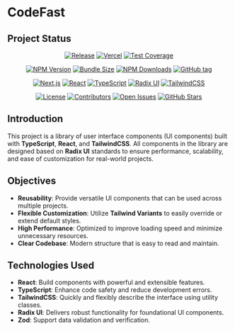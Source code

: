 # CodeFast

## Project Status

<div align="center">

<!-- Build & Deploy -->

[![Release](https://github.com/codefastlabs/codefast/actions/workflows/release.yml/badge.svg?branch=main)](https://github.com/codefastlabs/codefast/actions/workflows/release.yml)
[![Vercel](https://github.com/codefastlabs/codefast/actions/workflows/vercel-deploy.yml/badge.svg)](https://github.com/codefastlabs/codefast/actions/workflows/vercel-deploy.yml)
[![Test Coverage](https://img.shields.io/codecov/c/github/codefastlabs/codefast)](https://codecov.io/gh/codefastlabs/codefast)

<!-- Package -->

[![NPM Version](https://img.shields.io/npm/v/@codefast/ui)](https://www.npmjs.com/package/@codefast/ui)
[![Bundle Size](https://img.shields.io/bundlephobia/minzip/@codefast/ui)](https://bundlephobia.com/package/@codefast/ui)
[![NPM Downloads](https://img.shields.io/npm/dm/@codefast/ui)](https://www.npmjs.com/package/@codefast/ui)
[![GitHub tag](https://img.shields.io/github/v/tag/codefastlabs/codefast)](https://github.com/codefastlabs/codefast/tags)

<!-- Tech Stack -->

[![Next.js](https://img.shields.io/badge/Next.js-15.2.4-black?logo=next.js&logoColor=white)](https://nextjs.org/)
[![React](https://img.shields.io/badge/React-19-blue)](https://react.dev/)
[![TypeScript](https://img.shields.io/badge/TypeScript-5.8.2-blue)](https://www.typescriptlang.org/)
[![Radix UI](https://img.shields.io/badge/Radix_UI-1.1.6-blue)](https://www.radix-ui.com/)
[![TailwindCSS](https://img.shields.io/badge/Tailwind_CSS-4.0.16-38B2AC?logo=tailwind-css&logoColor=white)](https://tailwindcss.com)

<!-- Community -->

[![License](https://img.shields.io/github/license/codefastlabs/codefast)](https://github.com/codefastlabs/codefast/blob/main/LICENSE)
[![Contributors](https://img.shields.io/github/contributors/codefastlabs/codefast)](https://github.com/codefastlabs/codefast/graphs/contributors)
[![Open Issues](https://img.shields.io/github/issues-raw/codefastlabs/codefast)](https://github.com/codefastlabs/codefast/issues)
[![GitHub Stars](https://img.shields.io/github/stars/codefastlabs/codefast)](https://github.com/codefastlabs/codefast/stargazers)

</div>

## Introduction

This project is a library of user interface components (UI components) built with **TypeScript**,
**React**, and **TailwindCSS**.
All components in the library are designed based on **Radix UI** standards to ensure performance,
scalability, and ease of customization for real-world projects.

## Objectives

- **Reusability**: Provide versatile UI components that can be used across multiple projects.
- **Flexible Customization**: Utilize **Tailwind Variants** to easily override or extend default styles.
- **High Performance**: Optimized to improve loading speed and minimize unnecessary resources.
- **Clear Codebase**: Modern structure that is easy to read and maintain.

## Technologies Used

- **React**: Build components with powerful and extensible features.
- **TypeScript**: Enhance code safety and reduce development errors.
- **TailwindCSS**: Quickly and flexibly describe the interface using utility classes.
- **Radix UI**: Delivers robust functionality for foundational UI components.
- **Zod**: Support data validation and verification.
